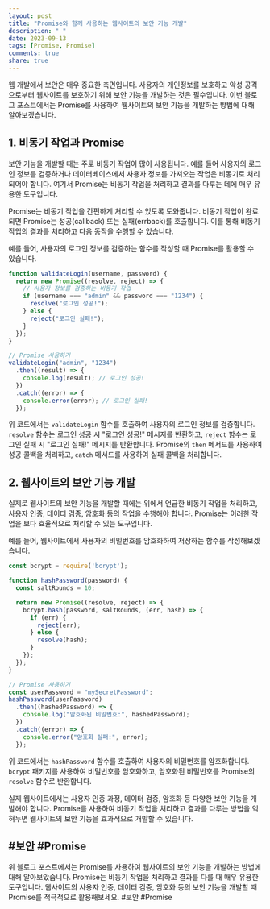 ```yaml
---
layout: post
title: "Promise와 함께 사용하는 웹사이트의 보안 기능 개발"
description: " "
date: 2023-09-13
tags: [Promise, Promise]
comments: true
share: true
---
```


웹 개발에서 보안은 매우 중요한 측면입니다. 사용자의 개인정보를 보호하고 악성 공격으로부터 웹사이트를 보호하기 위해 보안 기능을 개발하는 것은 필수입니다. 이번 블로그 포스트에서는 Promise를 사용하여 웹사이트의 보안 기능을 개발하는 방법에 대해 알아보겠습니다.

## 1. 비동기 작업과 Promise

보안 기능을 개발할 때는 주로 비동기 작업이 많이 사용됩니다. 예를 들어 사용자의 로그인 정보를 검증하거나 데이터베이스에서 사용자 정보를 가져오는 작업은 비동기로 처리되어야 합니다. 여기서 Promise는 비동기 작업을 처리하고 결과를 다루는 데에 매우 유용한 도구입니다.

Promise는 비동기 작업을 간편하게 처리할 수 있도록 도와줍니다. 비동기 작업이 완료되면 Promise는 성공(callback) 또는 실패(errback)를 호출합니다. 이를 통해 비동기 작업의 결과를 처리하고 다음 동작을 수행할 수 있습니다.

예를 들어, 사용자의 로그인 정보를 검증하는 함수를 작성할 때 Promise를 활용할 수 있습니다.

```javascript
function validateLogin(username, password) {
  return new Promise((resolve, reject) => {
    // 사용자 정보를 검증하는 비동기 작업
    if (username === "admin" && password === "1234") {
      resolve("로그인 성공!");
    } else {
      reject("로그인 실패!");
    }
  });
}

// Promise 사용하기
validateLogin("admin", "1234")
  .then((result) => {
    console.log(result); // 로그인 성공!
  })
  .catch((error) => {
    console.error(error); // 로그인 실패!
  });
```

위 코드에서는 `validateLogin` 함수를 호출하여 사용자의 로그인 정보를 검증합니다. `resolve` 함수는 로그인 성공 시 "로그인 성공!" 메시지를 반환하고, `reject` 함수는 로그인 실패 시 "로그인 실패!" 메시지를 반환합니다. Promise의 `then` 메서드를 사용하여 성공 콜백을 처리하고, `catch` 메서드를 사용하여 실패 콜백을 처리합니다.

## 2. 웹사이트의 보안 기능 개발

실제로 웹사이트의 보안 기능을 개발할 때에는 위에서 언급한 비동기 작업을 처리하고, 사용자 인증, 데이터 검증, 암호화 등의 작업을 수행해야 합니다. Promise는 이러한 작업을 보다 효율적으로 처리할 수 있는 도구입니다.

예를 들어, 웹사이트에서 사용자의 비밀번호를 암호화하여 저장하는 함수를 작성해보겠습니다.

```javascript
const bcrypt = require('bcrypt');

function hashPassword(password) {
  const saltRounds = 10;

  return new Promise((resolve, reject) => {
    bcrypt.hash(password, saltRounds, (err, hash) => {
      if (err) {
        reject(err);
      } else {
        resolve(hash);
      }
    });
  });
}

// Promise 사용하기
const userPassword = "mySecretPassword";
hashPassword(userPassword)
  .then((hashedPassword) => {
    console.log("암호화된 비밀번호:", hashedPassword);
  })
  .catch((error) => {
    console.error("암호화 실패:", error);
  });
```

위 코드에서는 `hashPassword` 함수를 호출하여 사용자의 비밀번호를 암호화합니다. `bcrypt` 패키지를 사용하여 비밀번호를 암호화하고, 암호화된 비밀번호를 Promise의 `resolve` 함수로 반환합니다.

실제 웹사이트에서는 사용자 인증 과정, 데이터 검증, 암호화 등 다양한 보안 기능을 개발해야 합니다. Promise를 사용하여 비동기 작업을 처리하고 결과를 다루는 방법을 익혀두면 웹사이트의 보안 기능을 효과적으로 개발할 수 있습니다.

## #보안 #Promise

위 블로그 포스트에서는 Promise를 사용하여 웹사이트의 보안 기능을 개발하는 방법에 대해 알아보았습니다. Promise는 비동기 작업을 처리하고 결과를 다룰 때 매우 유용한 도구입니다. 웹사이트의 사용자 인증, 데이터 검증, 암호화 등의 보안 기능을 개발할 때 Promise를 적극적으로 활용해보세요. #보안 #Promise